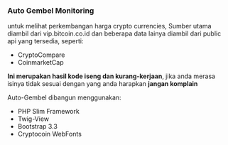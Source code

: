### Auto Gembel Monitoring 

untuk melihat perkembangan harga crypto currencies, Sumber utama diambil dari vip.bitcoin.co.id
dan beberapa data lainya diambil dari public api yang tersedia, seperti:
- CryptoCompare
- CoinmarketCap

**Ini merupakan hasil kode iseng dan kurang-kerjaan**, jika anda merasa isinya tidak sesuai dengan yang anda harapkan **jangan komplain**

Auto-Gembel dibangun menggunakan:
- PHP Slim Framework
- Twig-View
- Bootstrap 3.3
- Cryptocoin WebFonts